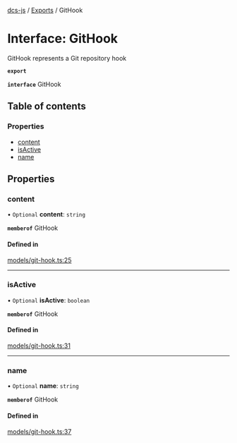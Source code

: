[dcs-js](../README.md) / [Exports](../modules.md) / GitHook

# Interface: GitHook

GitHook represents a Git repository hook

**`export`**

**`interface`** GitHook

## Table of contents

### Properties

- [content](GitHook.md#content)
- [isActive](GitHook.md#isactive)
- [name](GitHook.md#name)

## Properties

### <a id="content" name="content"></a> content

• `Optional` **content**: `string`

**`memberof`** GitHook

#### Defined in

[models/git-hook.ts:25](https://github.com/unfoldingWord/dcs-js/blob/c677a54/models/git-hook.ts#L25)

___

### <a id="isactive" name="isactive"></a> isActive

• `Optional` **isActive**: `boolean`

**`memberof`** GitHook

#### Defined in

[models/git-hook.ts:31](https://github.com/unfoldingWord/dcs-js/blob/c677a54/models/git-hook.ts#L31)

___

### <a id="name" name="name"></a> name

• `Optional` **name**: `string`

**`memberof`** GitHook

#### Defined in

[models/git-hook.ts:37](https://github.com/unfoldingWord/dcs-js/blob/c677a54/models/git-hook.ts#L37)
